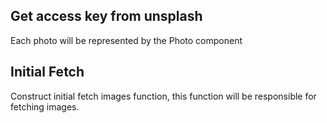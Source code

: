 ## Get access key from unsplash

Each photo will be represented by the Photo component

## Initial Fetch

Construct initial fetch images function, this function will be responsible for fetching images.
